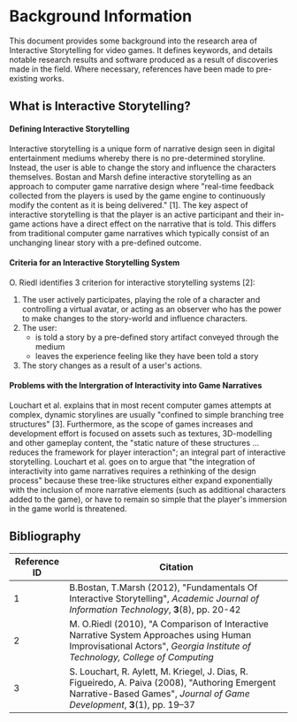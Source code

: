 # Background Information

This document provides some background into the research area of Interactive Storytelling for video games. It defines keywords, and details notable research results and software produced as a result of discoveries made in the field. Where necessary, references have been made to pre-existing works.

## What is Interactive Storytelling?

#### Defining Interactive Storytelling

Interactive storytelling is a unique form of narrative design seen in digital entertainment mediums whereby there is no pre-determined storyline. Instead, the user is able to change the story and influence the characters themselves. Bostan and Marsh define interactive  storytelling as an approach to computer game narrative design where "real-time feedback collected from the players is used by the game engine to continuously modify the content as it is being delivered." [1]. The key aspect of interactive storytelling is that the player is an active participant and their in-game actions have a direct effect on the narrative that is told. This differs from traditional computer game narratives which typically consist of an unchanging linear story with a pre-defined outcome.

#### Criteria for an Interactive Storytelling System

O. Riedl identifies 3 criterion for interactive storytelling systems [2]:
1. The user actively participates, playing the role of a character and controlling a virtual avatar, or acting as an observer who has the power to make changes to the story-world and influence characters.
2. The user:
    - is told a story by a pre-defined story artifact conveyed through the medium
    - leaves the experience feeling like they have been told a story
3. The story changes as a result of a user's actions.

#### Problems with the Intergration of Interactivity into Game Narratives

Louchart et al. explains that in most recent computer games attempts at complex, dynamic storylines are usually "confined to simple branching tree structures" [3]. Furthermore, as the scope of games increases and development effort is focused on assets such as textures, 3D-modelling and other gameplay content, the "static nature of these structures ... reduces the framework for player interaction"; an integral part of interactive storytelling. Louchart et al. goes on to argue that "the integration of interactivity into game narratives requires a rethinking of the design process" because these tree-like structures either expand exponentially with the inclusion of more narrative elements (such as additional characters added to the game), or have to remain so simple that the player's immersion in the game world is threatened.


## Bibliography

| Reference ID  | Citation |
| ----------- | ----------- |
| 1 | B.Bostan, T.Marsh (2012), "Fundamentals Of Interactive Storytelling", *Academic Journal of Information Technology*, **3**(8), pp. 20-42  |
| 2 | M. O.Riedl (2010), "A Comparison of Interactive Narrative System Approaches using Human Improvisational Actors", *Georgia Institute of Technology, College of Computing* |
| 3  | S. Louchart, R. Aylett, M. Kriegel, J. Dias, R. Figueiredo, A. Paiva (2008), "Authoring Emergent Narrative-Based Games", *Journal of Game Development*, **3**(1), pp. 19–37 |
